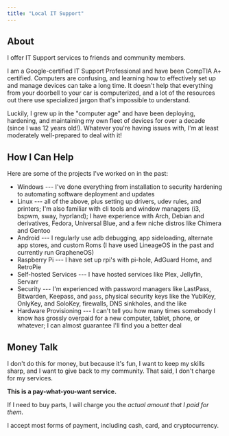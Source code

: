 ```yaml
---
title: "Local IT Support"
---
```


## About

I offer IT Support services to friends and community members.

I am a Google-certified IT Support Professional and have been CompTIA A+ certified. Computers are confusing, and learning how to effectively set up and manage devices can take a long time. It doesn't help that everything from your doorbell to your car is computerized, and a lot of the resources out there use specialized jargon that's impossible to understand.

Luckily, I grew up in the "computer age" and have been deploying, hardening, and maintaining my own fleet of devices for over a decade (since I was 12 years old!). Whatever you're having issues with, I'm at least moderately well-prepared to deal with it! 

## How I Can Help

Here are some of the projects I've worked on in the past:

- Windows --- I've done everything from installation to security hardening to automating software deployment and updates
- Linux --- all of the above, plus setting up drivers, udev rules, and printers; I'm also familiar with cli tools and window managers (i3, bspwm, sway, hyprland); I have experience with Arch, Debian and derivatives, Fedora, Universal Blue, and a few niche distros like Chimera and Gentoo
- Android --- I regularly use adb debugging, app sideloading, alternate app stores, and custom Roms (I have used LineageOS in the past and currently run GrapheneOS)
- Raspberry Pi --- I have set up rpi's with pi-hole, AdGuard Home, and RetroPie
- Self-hosted Services --- I have hosted services like Plex, Jellyfin, Servarr
- Security --- I'm experienced with password managers like LastPass, Bitwarden, Keepass, and `pass`, physical security keys like the YubiKey, OnlyKey, and SoloKey, firewalls, DNS sinkholes, and the like
- Hardware Provisioning --- I can't tell you how many times somebody I know has grossly overpaid for a new computer, tablet, phone, or whatever; I can almost guarantee I'll find you a better deal

## Money Talk

I don't do this for money, but because it's fun, I want to keep my skills sharp, and I want to give back to my community. That said, I don't charge for my services.

**This is a pay-what-you-want service.**

If I need to buy parts, I will charge you the *actual amount that I paid for them*.

I accept most forms of payment, including cash, card, and cryptocurrency.